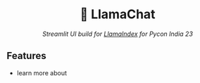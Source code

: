 <h1 align="center">🦙 LlamaChat</h1>
<p align="center">
  <i>Streamlit UI build for <a href="https://gpt-index.readthedocs.io/">LlamaIndex</a> for Pycon India 23</i>
</p>

## Features
- learn more about 
